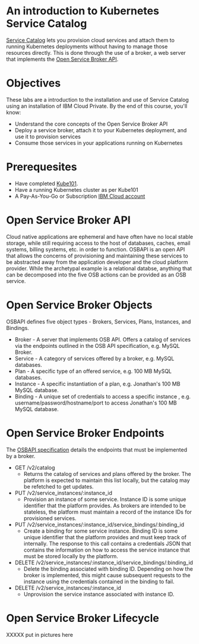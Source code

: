 # An introduction to Kubernetes Service Catalog

[Service Catalog](https://github.com/kubernetes-incubator/service-catalog) lets you provision cloud services and attach them to running Kubernetes deployments 
without having to manage those resources directly. This is done through the use of a broker, a web
server that implements the [Open Service Broker API](https://www.openservicebrokerapi.org/).

# Objectives
These labs are a introduction to the installation and use of Service Catalog using an installation of IBM Cloud Private. By the end of this course, you'll know:
* Understand the core concepts of the Open Service Broker API
* Deploy a service broker, attach it to your Kubernetes deployment, and use it to provision services
* Consume those services in your applications running on Kubernetes

# Prerequesites
* Have completed [Kube101](https://github.com/IBM/kube101/tree/master/workshop).
* Have a running Kubernetes cluster as per Kube101
* A Pay-As-You-Go or Subscription [IBM Cloud account](https://console.bluemix.net/registration/)

# Open Service Broker API
Cloud native applications are ephemeral and have often have no local stable storage, while still requiring access to the host
of databases, caches, email systems, billing systems, etc. in order to function. OSBAPI is an open API that allows the concerns
of provisioning and maintaining these services to be abstracted away from the application developer and the cloud platform provider.
While the archetypal example is a relational databse, anything that can be decomposed into the five OSB actions can be provided as an
OSB service.

# Open Service Broker Objects
OSBAPI defines five object types - Brokers, Services, Plans, Instances, and Bindings.
* Broker - A server that implements OSB API. Offers a catalog of services via the endpoints outlined in the OSB API specification, e.g. MySQL Broker.
* Service - A category of services offered by a broker, e.g. MySQL databases.
* Plan - A specific type of an offered service, e.g. 100 MB MySQL databases.
* Instance - A specific instantiation of a plan, e.g. Jonathan's 100 MB MySQL database.
* Binding - A unique set of credentials to access a specific instance , e.g. username/password/hostname/port to access Jonathan's 100 MB MySQL database.

# Open Service Broker Endpoints
The [OSBAPI specification](https://github.com/openservicebrokerapi/servicebroker) details the endpoints that must be implemented by a broker.
* GET /v2/catalog
  - Returns the catalog of services and plans offered by the broker. The platform is expected to maintain this list locally, but the catalog may
be refetched to get updates.
* PUT /v2/service_instances/:instance_id
  - Provision an instance of some service. Instance ID is some unique identifier that the platform provides. As brokers are intended to be stateless,
the platform must maintain a record of the instance IDs for provisioned services.
* PUT /v2/service_instances/:instance_id/service_bindings/:binding_id
  - Create a binding for some service instance. Binding ID is some unique identifier that the platform provides and must keep track of internally.
The response to this call contains a credentials JSON that contains the information on how to access the service instance that must be stored locally
by the platform.
* DELETE /v2/service_instances/:instance_id/service_bindings/:binding_id
  - Delete the binding associated with binding ID. Depending on how the broker is implemented, this might cause subsequent requests to the instance
using the credentials contained in the binding to fail.
* DELETE /v2/service_instances/:instance_id
  - Unprovision the service instance associated with instance ID.

# Open Service Broker Lifecycle

XXXXX put in pictures here
